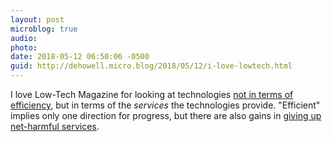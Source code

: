 ```yaml
---
layout: post
microblog: true
audio: 
photo: 
date: 2018-05-12 06:50:06 -0500
guid: http://dehowell.micro.blog/2018/05/12/i-love-lowtech.html
---
```

I love Low-Tech Magazine for looking at technologies [not in terms of efficiency](http://www.lowtechmagazine.com/2018/01/bedazzled-by-energy-efficiency.html), but in terms of the _services_ the technologies provide. "Efficient" implies only one direction for progress, but there are also gains in [giving up net-harmful services](http://www.lowtechmagazine.com/2015/10/can-the-internet-run-on-renewable-energy.html).
